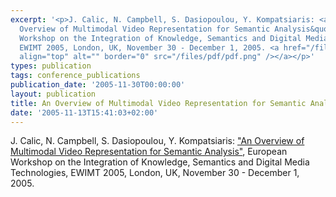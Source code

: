 ```yaml
---
excerpt: '<p>J. Calic, N. Campbell, S. Dasiopoulou, Y. Kompatsiaris: <a href="http://ieeexplore.ieee.org/stamp/stamp.jsp?tp=&amp;arnumber=1575948&amp;isnumber=33311">&quot;An
  Overview of Multimodal Video Representation for Semantic Analysis&quot;</a>, European
  Workshop on the Integration of Knowledge, Semantics and Digital Media Technologies,
  EWIMT 2005, London, UK, November 30 - December 1, 2005. <a href="/files/pdf/ewimt2005_0053.pdf"><img
  align="top" alt="" border="0" src="/files/pdf/pdf.png" /></a></p>'
types: publication
tags: conference_publications
publication_date: '2005-11-30T00:00:00'
layout: publication
title: An Overview of Multimodal Video Representation for Semantic Analysis
date: '2005-11-13T15:41:03+02:00'
---
```

<p>J. Calic, N. Campbell, S. Dasiopoulou, Y. Kompatsiaris: <a href="http://ieeexplore.ieee.org/stamp/stamp.jsp?tp=&amp;arnumber=1575948&amp;isnumber=33311">&quot;An Overview of Multimodal Video Representation for Semantic Analysis&quot;</a>, European Workshop on the Integration of Knowledge, Semantics and Digital Media Technologies, EWIMT 2005, London, UK, November 30 - December 1, 2005. <a href="/files/pdf/ewimt2005_0053.pdf"><img align="top" alt="" border="0" src="/files/pdf/pdf.png" /></a></p>
